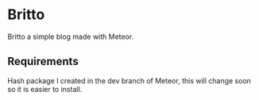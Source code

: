 Britto
======

Britto a simple blog made with Meteor.

Requirements
------------
Hash package I created in the dev branch of Meteor, this will change soon so it is easier to install.